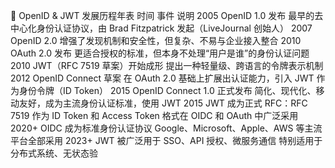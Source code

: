 

🔄 OpenID & JWT 发展历程年表
时间	事件	说明
2005	OpenID 1.0 发布	最早的去中心化身份认证协议，由 Brad Fitzpatrick 发起（LiveJournal 创始人）
2007	OpenID 2.0	增强了发现机制和安全性，但复杂、不易与企业接入整合
2010	OAuth 2.0 发布	更适合授权的标准，但本身不处理“用户是谁”的身份认证问题
2010	JWT（RFC 7519 草案）开始成形	提出一种轻量级、跨语言的令牌表示机制
2012	OpenID Connect 草案	在 OAuth 2.0 基础上扩展出认证能力，引入 JWT 作为身份令牌（ID Token）
2015	OpenID Connect 1.0 正式发布	简化、现代化、移动友好，成为主流身份认证标准，使用 JWT
2015	JWT 成为正式 RFC：RFC 7519	作为 ID Token 和 Access Token 格式在 OIDC 和 OAuth 中广泛采用
2020+	OIDC 成为标准身份认证协议	Google、Microsoft、Apple、AWS 等主流平台全部采用
2023+	JWT 被广泛用于 SSO、API 授权、微服务通信	特别适用于分布式系统、无状态验